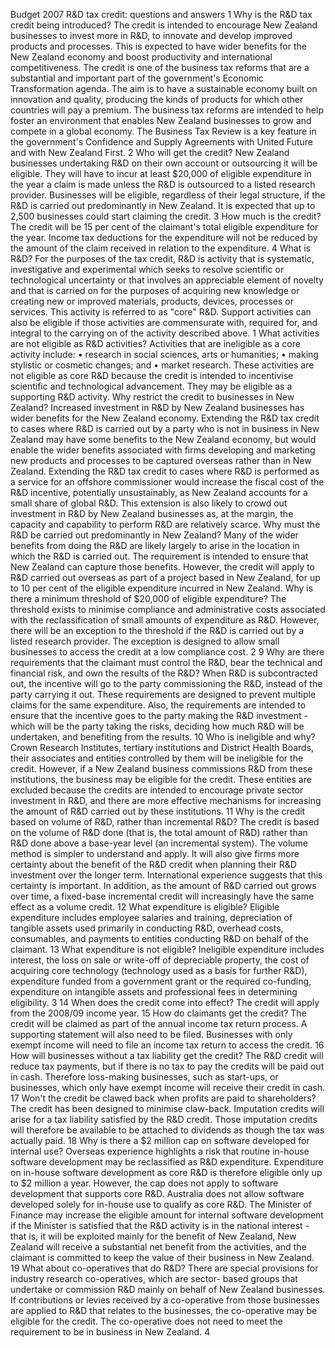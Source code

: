 Budget 2007 R&D tax credit: questions and answers 1 Why is the R&D tax credit being introduced? The credit is intended to encourage New Zealand businesses to invest more in R&D, to innovate and develop improved products and processes. This is expected to have wider benefits for the New Zealand economy and boost productivity and international competitiveness. The credit is one of the business tax reforms that are a substantial and important part of the government's Economic Transformation agenda. The aim is to have a sustainable economy built on innovation and quality, producing the kinds of products for which other countries will pay a premium. The business tax reforms are intended to help foster an environment that enables New Zealand businesses to grow and compete in a global economy. The Business Tax Review is a key feature in the government's Confidence and Supply Agreements with United Future and with New Zealand First. 2 Who will get the credit? New Zealand businesses undertaking R&D on their own account or outsourcing it will be eligible. They will have to incur at least $20,000 of eligible expenditure in the year a claim is made unless the R&D is outsourced to a listed research provider. Businesses will be eligible, regardless of their legal structure, if the R&D is carried out predominantly in New Zealand. It is expected that up to 2,500 businesses could start claiming the credit. 3 How much is the credit? The credit will be 15 per cent of the claimant's total eligible expenditure for the year. Income tax deductions for the expenditure will not be reduced by the amount of the claim received in relation to the expenditure. 4 What is R&D? For the purposes of the tax credit, R&D is activity that is systematic, investigative and experimental which seeks to resolve scientific or technological uncertainty or that involves an appreciable element of novelty and that is carried on for the purposes of acquiring new knowledge or creating new or improved materials, products, devices, processes or services. This activity is referred to as "core" R&D. Support activities can also be eligible if those activities are commensurate with, required for, and integral to the carrying on of the activity described above. 1 What activities are not eligible as R&D activities? Activities that are ineligible as a core activity include: • research in social sciences, arts or humanities; • making stylistic or cosmetic changes; and • market research. These activities are not eligible as core R&D because the credit is intended to incentivise scientific and technological advancement. They may be eligible as a supporting R&D activity. Why restrict the credit to businesses in New Zealand? Increased investment in R&D by New Zealand businesses has wider benefits for the New Zealand economy. Extending the R&D tax credit to cases where R&D is carried out by a party who is not in business in New Zealand may have some benefits to the New Zealand economy, but would enable the wider benefits associated with firms developing and marketing new products and processes to be captured overseas rather than in New Zealand. Extending the R&D tax credit to cases where R&D is performed as a service for an offshore commissioner would increase the fiscal cost of the R&D incentive, potentially unsustainably, as New Zealand accounts for a small share of global R&D. This extension is also likely to crowd out investment in R&D by New Zealand businesses as, at the margin, the capacity and capability to perform R&D are relatively scarce. Why must the R&D be carried out predominantly in New Zealand? Many of the wider benefits from doing the R&D are likely largely to arise in the location in which the R&D is carried out. The requirement is intended to ensure that New Zealand can capture those benefits. However, the credit will apply to R&D carried out overseas as part of a project based in New Zealand, for up to 10 per cent of the eligible expenditure incurred in New Zealand. Why is there a minimum threshold of $20,000 of eligible expenditure? The threshold exists to minimise compliance and administrative costs associated with the reclassification of small amounts of expenditure as R&D. However, there will be an exception to the threshold if the R&D is carried out by a listed research provider. The exception is designed to allow small businesses to access the credit at a low compliance cost. 2 9 Why are there requirements that the claimant must control the R&D, bear the technical and financial risk, and own the results of the R&D? When R&D is subcontracted out, the incentive will go to the party commissioning the R&D, instead of the party carrying it out. These requirements are designed to prevent multiple claims for the same expenditure. Also, the requirements are intended to ensure that the incentive goes to the party making the R&D investment - which will be the party taking the risks, deciding how much R&D will be undertaken, and benefiting from the results. 10 Who is ineligible and why? Crown Research Institutes, tertiary institutions and District Health Boards, their associates and entities controlled by them will be ineligible for the credit. However, if a New Zealand business commissions R&D from these institutions, the business may be eligible for the credit. These entities are excluded because the credits are intended to encourage private sector investment in R&D, and there are more effective mechanisms for increasing the amount of R&D carried out by these institutions. 11 Why is the credit based on volume of R&D, rather than incremental R&D? The credit is based on the volume of R&D done (that is, the total amount of R&D) rather than R&D done above a base-year level (an incremental system). The volume method is simpler to understand and apply. It will also give firms more certainty about the benefit of the R&D credit when planning their R&D investment over the longer term. International experience suggests that this certainty is important. In addition, as the amount of R&D carried out grows over time, a fixed-base incremental credit will increasingly have the same effect as a volume credit. 12 What expenditure is eligible? Eligible expenditure includes employee salaries and training, depreciation of tangible assets used primarily in conducting R&D, overhead costs, consumables, and payments to entities conducting R&D on behalf of the claimant. 13 What expenditure is not eligible? Ineligible expenditure includes interest, the loss on sale or write-off of depreciable property, the cost of acquiring core technology (technology used as a basis for further R&D), expenditure funded from a government grant or the required co-funding, expenditure on intangible assets and professional fees in determining eligibility. 3 14 When does the credit come into effect? The credit will apply from the 2008/09 income year. 15 How do claimants get the credit? The credit will be claimed as part of the annual income tax return process. A supporting statement will also need to be filed. Businesses with only exempt income will need to file an income tax return to access the credit. 16 How will businesses without a tax liability get the credit? The R&D credit will reduce tax payments, but if there is no tax to pay the credits will be paid out in cash. Therefore loss-making businesses, such as start-ups, or businesses, which only have exempt income will receive their credit in cash. 17 Won't the credit be clawed back when profits are paid to shareholders? The credit has been designed to minimise claw-back. Imputation credits will arise for a tax liability satisfied by the R&D credit. Those imputation credits will therefore be available to be attached to dividends as though the tax was actually paid. 18 Why is there a $2 million cap on software developed for internal use? Overseas experience highlights a risk that routine in-house software development may be reclassified as R&D expenditure. Expenditure on in-house software development as core R&D is therefore eligible only up to $2 million a year. However, the cap does not apply to software development that supports core R&D. Australia does not allow software developed solely for in-house use to qualify as core R&D. The Minister of Finance may increase the eligible amount for internal software development if the Minister is satisfied that the R&D activity is in the national interest - that is, it will be exploited mainly for the benefit of New Zealand, New Zealand will receive a substantial net benefit from the activities, and the claimant is committed to keep the value of their business in New Zealand. 19 What about co-operatives that do R&D? There are special provisions for industry research co-operatives, which are sector- based groups that undertake or commission R&D mainly on behalf of New Zealand businesses. If contributions or levies received by a co-operative from those businesses are applied to R&D that relates to the businesses, the co-operative may be eligible for the credit. The co-operative does not need to meet the requirement to be in business in New Zealand. 4